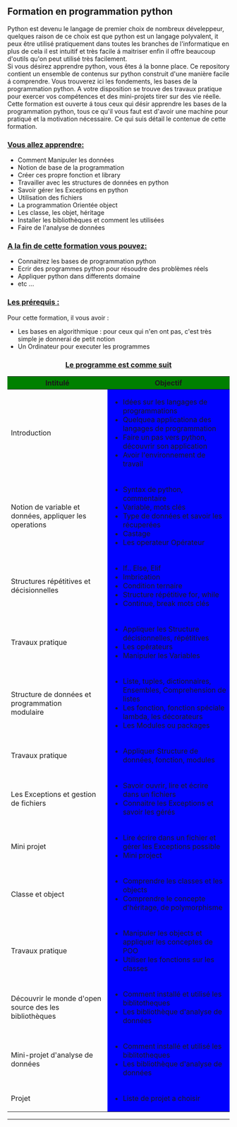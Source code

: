 <h2> Formation en programmation python </h2> 
<p>
    Python est devenu le langage de premier choix de nombreux déveleppeur, quelques raison de ce choix est que python est un langage polyvalent, it peux être utilisé pratiquement dans toutes les branches de l'informatique en plus de cela il est intuitif et très facile á maitriser enfin il offre beaucoup d'outils qu'on peut utilisé très facilement. </br>
    Si vous désirez apprendre python, vous êtes á la bonne place. Ce repository contient un ensemble de contenus sur python construit d'une manière facile á comprendre. Vous trouverez ici les fondements, les bases de la programmation python. A votre disposition se trouve des travaux pratique pour exercer vos compétences et des mini-projets tirer sur des vie réelle. </br>
    Cette formation est ouverte á tous ceux qui désir apprendre les bases de la programmation python, tous ce qu'il vous faut est d'avoir une machine pour pratiqué et la motivation nécessaire. Ce qui suis détail le contenue de cette formation. 
</p>
<h3 style = "text-decoration-line:underline;"> Vous allez apprendre:</h3>
<p>
    <ul>
        <li>Comment Manipuler les données</li>
        <li> Notion de base de la programmation </li>
        <li>Créer ces propre fonction et library</li>
        <li>Travailler avec les structures de données en python</li>
        <li>Savoir gérer les Exceptions en python</li>
        <li>Utilisation des fichiers</li>
        <li>La programmation Orientée object </li>
        <li>Les classe, les objet, héritage</li>
        <li>Installer les bibliothèques et comment les utilisées</li>
        <li>Faire de l'analyse de données</li>
    </ul>
</p>
<h3 style = "text-decoration-line:underline;"> A la fin de cette formation vous pouvez:</h3>
<p>
    <ul>
        <li>Connaitrez les bases de programmation python</li>
        <li>Ecrir des programmes python pour résoudre des problèmes réels</li>
        <li>Appliquer python dans differents domaine</li>
        <li>etc ...</li>
    </ul>
</p>
<h3 style = "text-decoration-line:underline;"> Les prérequis : </h3>
<p>
    <span>Pour cette formation, il vous avoir :</span> <br>
    <ul>
        <li>Les bases en algorithmique : pour ceux qui n'en ont pas, c'est très simple je donnerai de petit notion</li>
        <li> Un Ordinateur  pour executer les programmes</li>
    </ul>
</p>
<h3 style = "text-decoration-line:underline; text-align:center">Le programme est comme suit</h3>
<table>
    <thead style= "background-color: green;">
        <tr>
            <th> Intitulé</th>
            <th> Objectif </th>
        </tr>
    </thead>
    <tbody>
        <tr>
            <td>Introduction</td>
            <td style= "background-color: blue;">
                <ul>
                    <li>Idées sur les langages de programmations</li>
                    <li> Quelquea applicationa des langages de programmation </li>
                    <li> Faire un pas vers python, découvrir son application </li>
                    <li> Avoir l'environnement de travail </li>
                </ul>
            </td>
        </tr>
        <tr>
            <td> Notion de variable et données, appliquer les operations</td>
            <td style= "background-color: blue;">
                <ul>
                    <li> Syntax de python, commentaire </li>
                    <li> Variable, mots clés </li>
                    <li> Type de données et savoir les récuperées </li>
                    <li> Castage </li>
                    <li> Les operateur Opérateur</li>
                </ul>
            </td>
        </tr>
        <tr>
            <td> Structures répétitives et décisionnelles</td>
            <td style= "background-color: blue;">
                <ul>
                    <li> If.. Else, Elif</li>
                    <li>Imbrication</li>
                    <li>Condition ternaire</li>
                    <li>Structure répétitive for, while</li>
                    <li> Continue, break mots clés</li>
                </ul>
            </td>
        </tr>
        <tr>
            <td> Travaux pratique </td>
            <td style= "background-color: blue;">
                <ul>
                    <li> Appliquer les Structure décisionnelles, répétitives  </li>
                    <li> Les opérateurs </li>
                    <li> Manipuler les Variables </li>
                </ul>
            </td>
        <tr>
            <td > Structure de données et programmation <br> modulaire </td>
            <td style= "background-color: blue;">
                <ul>
                    <li> Liste, tuples, dictionnaires, Ensembles, Comprehension de listes </li>
                    <li> Les fonction, fonction spéciale lambda, les décorateurs</li>
                    <li> Les Modules ou packages</li>
                </ul>
            </td>
        </tr>
        <tr>
            <td> Travaux pratique  </td>
            <td style= "background-color: blue;">
                <ul>
                    <li> Appliquer Structure de données, fonction, modules </li>
                </ul>
            </td>
        </tr>
        <tr>
            <td> Les Exceptions et gestion de fichiers </td>
            <td style= "background-color: blue;">
                <ul>
                    <li> Savoir ouvrir, lire et écrire dans un fichiers </li>
                    <li> Connaitre les Exceptions et savoir les gérés</li>
                </ul>
            </td>
        </tr>
        <tr>
            <td> Mini projet </td>
            <td style= "background-color: blue;">
                <ul>
                    <li> Lire écrire dans un fichier et gérer les Exceptions possible </li>
                    <li> Mini project</li>
                </ul>
            </td>
        </tr>
        <tr>
            <td> Classe et object</td>
            <td style= "background-color: blue;">
                <ul>
                    <li> Comprendre les classes et les objects </li>
                    <li> Comprendre le concepte d'héritage, de polymorphisme </li>
                </ul>
            </td>
        </tr>
        <tr>
            <td> Travaux pratique </td>
            <td style= "background-color: blue;">
                <ul>
                    <li> Manipuler les objects et appliquer les conceptes de POO </li>
                    <li> Utiliser les fonctions sur les classes </li>
                </ul>
            </td>
        </tr>
        <tr>
            <td> Découvrir le monde d'open source des les bibliothèques </td>
            <td style= "background-color: blue;">
                <ul>
                    <li> Comment installé et utilisé les biblitotheques </li>
                    <li> Les bibliothèque d'analyse de données </li>
                </ul>
            </td>
        </tr>
        <tr>
            <td> Mini-projet d'analyse de données </td>
            <td style= "background-color: blue;">
                <ul>
                    <li> Comment installé et utilisé les biblitotheques </li>
                    <li> Les bibliothèque d'analyse de données </li>
                </ul>
            </td>
            <tr>
            <td> Projet </td>
            <td style= "background-color: blue;">
                <ul>
                    <li> Liste de projet a choisir </li>
                </ul>
            </td>
        </tr>
    </tbody>
</table>
<hr>
